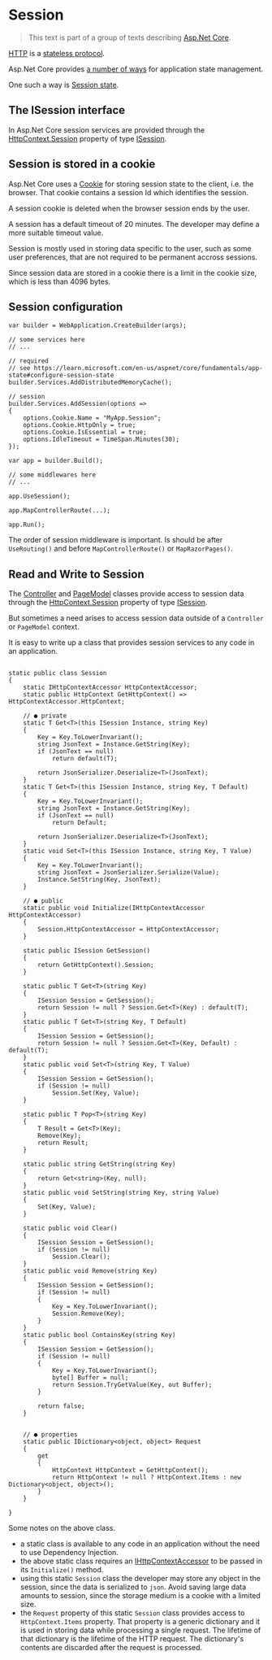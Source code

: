 # Session

> This text is part of a group of texts describing [Asp.Net Core](../Index.md).

[HTTP](https://en.wikipedia.org/wiki/HTTP) is a [stateless protocol](https://en.wikipedia.org/wiki/Stateless_protocol).

Asp.Net Core provides [a number of ways](https://learn.microsoft.com/en-us/aspnet/core/fundamentals/app-state) for application state management.

One such a way is [Session state](https://learn.microsoft.com/en-us/aspnet/core/fundamentals/app-state#session-state).

## The ISession interface
In Asp.Net Core session services are provided through the [HttpContext.Session](https://learn.microsoft.com/en-us/dotnet/api/microsoft.aspnetcore.http.httpcontext.session) property of type [ISession](https://learn.microsoft.com/en-us/dotnet/api/microsoft.aspnetcore.http.isession).

## Session is stored in a cookie
Asp.Net Core uses a [Cookie](https://en.wikipedia.org/wiki/HTTP_cookie) for storing session state to the client, i.e. the browser. That cookie contains a session Id which identifies the session.

A session cookie is deleted when the browser session ends by the user.

A session has a default timeout of 20 minutes. The developer may define a more suitable timeout value. 

Session is mostly used in storing data specific to the user, such as some user preferences, that are not required to be permanent accross sessions.

Since session data are stored in a cookie there is a limit in the cookie size, which is less than 4096 bytes.

## Session configuration

```
var builder = WebApplication.CreateBuilder(args);

// some services here
// ...

// required
// see https://learn.microsoft.com/en-us/aspnet/core/fundamentals/app-state#configure-session-state
builder.Services.AddDistributedMemoryCache();

// session
builder.Services.AddSession(options =>
{
    options.Cookie.Name = "MyApp.Session";
    options.Cookie.HttpOnly = true;
    options.Cookie.IsEssential = true;
    options.IdleTimeout = TimeSpan.Minutes(30);    
});

var app = builder.Build();

// some middlewares here
// ...

app.UseSession();

app.MapControllerRoute(...);

app.Run();
```

The order of session middleware is important. Is should be after `UseRouting()` and before `MapControllerRoute()` or `MapRazorPages()`.

## Read and Write to Session

The [Controller](https://learn.microsoft.com/en-us/dotnet/api/microsoft.aspnetcore.mvc.controller) and [PageModel](https://learn.microsoft.com/en-us/dotnet/api/microsoft.aspnetcore.mvc.razorpages.pagemodel) classes provide access to session data through the [HttpContext.Session](https://learn.microsoft.com/en-us/dotnet/api/microsoft.aspnetcore.http.httpcontext.session) property of type [ISession](https://learn.microsoft.com/en-us/dotnet/api/microsoft.aspnetcore.http.isession).

But sometimes a need arises to access session data outside of a `Controller` or `PageModel` context.

It is easy to write up a class that provides session services to any code in an application.

```

static public class Session
{
    static IHttpContextAccessor HttpContextAccessor;
    static public HttpContext GetHttpContext() => HttpContextAccessor.HttpContext;

    // ● private
    static T Get<T>(this ISession Instance, string Key)
    {
        Key = Key.ToLowerInvariant();
        string JsonText = Instance.GetString(Key);
        if (JsonText == null)
            return default(T);

        return JsonSerializer.Deserialize<T>(JsonText);
    }
    static T Get<T>(this ISession Instance, string Key, T Default)
    {
        Key = Key.ToLowerInvariant();
        string JsonText = Instance.GetString(Key);
        if (JsonText == null)
            return Default;

        return JsonSerializer.Deserialize<T>(JsonText);
    }
    static void Set<T>(this ISession Instance, string Key, T Value)
    {
        Key = Key.ToLowerInvariant();
        string JsonText = JsonSerializer.Serialize(Value);
        Instance.SetString(Key, JsonText);
    }

    // ● public
    static public void Initialize(IHttpContextAccessor HttpContextAccessor)
    {
        Session.HttpContextAccessor = HttpContextAccessor;
    }

    static public ISession GetSession()
    {
        return GetHttpContext().Session;
    }

    static public T Get<T>(string Key)
    {
        ISession Session = GetSession();
        return Session != null ? Session.Get<T>(Key) : default(T);
    }
    static public T Get<T>(string Key, T Default)
    {
        ISession Session = GetSession();
        return Session != null ? Session.Get<T>(Key, Default) : default(T);
    }
    static public void Set<T>(string Key, T Value)
    {
        ISession Session = GetSession();
        if (Session != null)
            Session.Set(Key, Value);
    }

    static public T Pop<T>(string Key)
    {
        T Result = Get<T>(Key);
        Remove(Key);
        return Result;
    }

    static public string GetString(string Key)
    {
        return Get<string>(Key, null);
    }
    static public void SetString(string Key, string Value)
    {
        Set(Key, Value);
    }

    static public void Clear()
    {
        ISession Session = GetSession();
        if (Session != null)
            Session.Clear();
    }
    static public void Remove(string Key)
    {
        ISession Session = GetSession();
        if (Session != null)
        {
            Key = Key.ToLowerInvariant();
            Session.Remove(Key);
        }
    }
    static public bool ContainsKey(string Key)
    {
        ISession Session = GetSession();
        if (Session != null)
        {
            Key = Key.ToLowerInvariant();
            byte[] Buffer = null;
            return Session.TryGetValue(Key, out Buffer);
        }

        return false;
    }


    // ● properties
    static public IDictionary<object, object> Request
    {
        get
        {
            HttpContext HttpContext = GetHttpContext();
            return HttpContext != null ? HttpContext.Items : new Dictionary<object, object>();
        }
    }

}
```

Some notes on the above class.

- a static class is available to any code in an application without the need to use Dependency Injection.
- the above static class requires an [IHttpContextAccessor](https://learn.microsoft.com/en-us/dotnet/api/microsoft.aspnetcore.http.ihttpcontextaccessor) to be passed in its `Initialize()` method.
- using this static `Session` class the developer may store any object in the session, since the data is serialized to `json`. Avoid saving large data amounts to session, since the storage medium is a cookie with a limited size.
- the `Request` property of this static `Session` class provides access to `HttpContext.Items` property. That property is a generic dictionary and it is used in storing data while processing a single request. The lifetime of that dictionary is the lifetime of the HTTP request. The dictionary's contents are discarded after the request is processed. 
